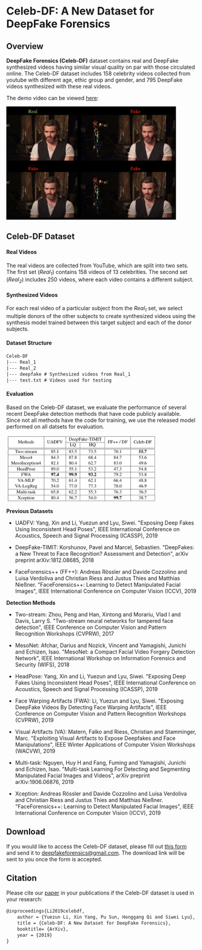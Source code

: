 # Celeb-DF: A New Dataset for DeepFake Forensics

## Overview
**DeepFake Forensics (Celeb-DF)** dataset contains  real and DeepFake synthesized videos having similar visual quality on par with those circulated online.
The Celeb-DF dataset includes 158 celebrity videos collected from youtube with different age, ethic group and gender, and 795 DeepFake videos synthesized with these real videos. 

The demo video can be viewed [here](https://youtu.be/vLTiluewGQY):

<a href="https://youtu.be/vLTiluewGQY">
<img src="src/cover.png" width="450" height="300" title="Video Demo" alt="Video Demo">
</a>

## Celeb-DF Dataset
#### Real Videos
The real videos are collected from YouTube, which are split into two sets. 
The first set (*Real<sub>1</sub>*) contains 158 videos of 13 celebrities. The second set (*Real<sub>2</sub>*) includes 250 videos, 
where each video contains a different subject. 

#### Synthesized Videos
For each real video of a particular subject from the *Real<sub>1</sub>* set, we select multiple donors of the other subjects 
to create synthesized videos using the synthesis model trained between this target subject and each of the donor subjects. 

#### Dataset Structure
```commandline
Celeb-DF
|--- Real_1 
|--- Real_2
|--- deepfake # Synthesized videos from Real_1
|--- test.txt # Videos used for testing
```

#### Evaluation
Based on the Celeb-DF dataset, we evaluate the performance of several recent 
DeepFake detection methods that have code publicly available. Since not all methods have the code for training,
we use the released model performed on all datsets for evaluation.

<img src="src/eval.png" alt="eval" width="400"/>

__Previous Datasets__
* UADFV: Yang, Xin and Li, Yuezun and Lyu, Siwei. 
"Exposing Deep Fakes Using Inconsistent Head Poses",
IEEE International Conference on Acoustics, Speech and Signal Processing (ICASSP), 2019 

* DeepFake-TIMIT: Korshunov, Pavel and Marcel, Sebastien.
"DeepFakes: a New Threat to Face Recognition? Assessment and Detection",
arXiv preprint arXiv:1812.08685, 2018

* FaceForensics++ (FF++): Andreas Rössler and Davide Cozzolino and Luisa Verdoliva and Christian Riess and Justus Thies and Matthias Nießner.
"FaceForensics++: Learning to Detect Manipulated Facial Images",
IEEE International Conference on Computer Vision (ICCV), 2019


__Detection Methods__  

* Two-stream: Zhou, Peng and Han, Xintong and Morariu, Vlad I and Davis, Larry S. "Two-stream neural networks for tampered face detection", 
IEEE Conference on Computer Vision and Pattern Recognition Workshops (CVPRW), 2017

* MesoNet: Afchar, Darius and Nozick, Vincent and Yamagishi, Junichi and Echizen, Isao.
"MesoNet: a Compact Facial Video Forgery Detection Network", IEEE International Workshop on Information Forensics and Security (WIFS), 2018

* HeadPose: Yang, Xin and Li, Yuezun and Lyu, Siwei. 
"Exposing Deep Fakes Using Inconsistent Head Poses",
IEEE International Conference on Acoustics, Speech and Signal Processing (ICASSP), 2019  

* Face Warping Artifacts (FWA): Li, Yuezun and Lyu, Siwei.
"Exposing DeepFake Videos By Detecting Face Warping Artifacts",
IEEE Conference on Computer Vision and Pattern Recognition Workshops (CVPRW), 2019  

* Visual Artifacts (VA): Matern, Falko and Riess, Christian and Stamminger, Marc.
"Exploiting Visual Artifacts to Expose Deepfakes and Face Manipulations",
IEEE Winter Applications of Computer Vision Workshops (WACVW), 2019

* Multi-task: Nguyen, Huy H and Fang, Fuming and Yamagishi, Junichi and Echizen, Isao.
"Multi-task Learning For Detecting and Segmenting Manipulated Facial Images and Videos",
arXiv preprint arXiv:1906.06876, 2019

* Xception: Andreas Rössler and Davide Cozzolino and Luisa Verdoliva and Christian Riess and Justus Thies and Matthias Nießner.
"FaceForensics++: Learning to Detect Manipulated Facial Images",
IEEE International Conference on Computer Vision (ICCV), 2019

## Download
If you would like to access the Celeb-DF dataset, 
please fill out [this form](https://drive.google.com/open?id=1QWk__2EY8_vwFnLiZmjHYtQmaCccy5ht)
and send it to [deepfakeforensics@gmail.com](). The download link will be sent to you once the form is accepted.

## Citation
Please cite our [paper]() in your publications if the Celeb-DF dataset is used in your research:
```
@inproceedings{Li2019celebdf,
	author = {Yuezun Li, Xin Yang, Pu Sun, Honggang Qi and Siwei Lyu},
	title = {Celeb-DF: A New Dataset for DeepFake Forensics},
	booktitle= {ArXiv},
	year = {2019}
}
```